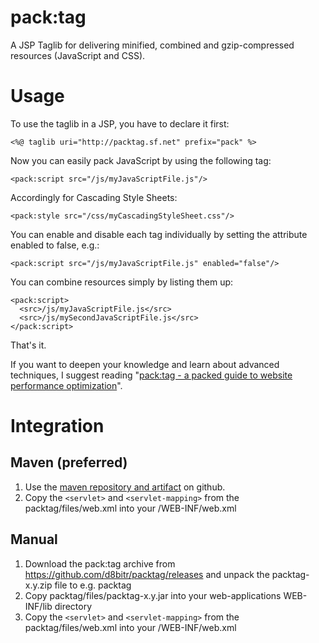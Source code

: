 # pack:tag

A JSP Taglib for delivering minified, combined and gzip-compressed resources (JavaScript and CSS).

# Usage

To use the taglib in a JSP, you have to declare it first:

    <%@ taglib uri="http://packtag.sf.net" prefix="pack" %>


Now you can easily pack JavaScript by using the following tag:

    <pack:script src="/js/myJavaScriptFile.js"/>

Accordingly for Cascading Style Sheets:

    <pack:style src="/css/myCascadingStyleSheet.css"/>

You can enable and disable each tag individually by setting the attribute enabled to false, e.g.:

    <pack:script src="/js/myJavaScriptFile.js" enabled="false"/>

You can combine resources simply by listing them up:

    <pack:script>
      <src>/js/myJavaScriptFile.js</src>
      <src>/js/mySecondJavaScriptFile.js</src>
    </pack:script>

That's it.

If you want to deepen your knowledge and learn about advanced techniques, I suggest reading "[pack:tag - a packed guide to website performance optimization](https://github.com/d8bitr/packtag/raw/master/documentation/packtag%20-%20a%20packed%20guide%20to%20website%20performance%20optimization.pdf)".


# Integration

## Maven (preferred)
1. Use the [maven repository and artifact](https://github.com/d8bitr/maven-repository) on github.
2. Copy the `<servlet>` and `<servlet-mapping>` from the packtag/files/web.xml into your
/WEB-INF/web.xml

## Manual

1. Download the pack:tag archive from https://github.com/d8bitr/packtag/releases and unpack
the packtag-x.y.zip file to e.g. packtag
2. Copy packtag/files/packtag-x.y.jar into your web-applications WEB-INF/lib directory
3. Copy the `<servlet>` and `<servlet-mapping>` from the packtag/files/web.xml into your
/WEB-INF/web.xml
